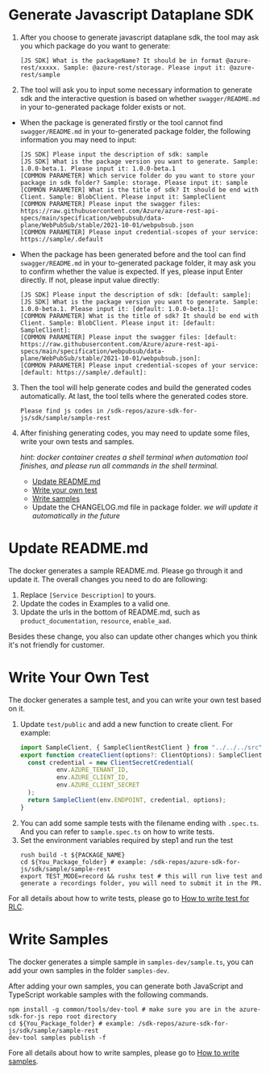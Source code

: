 # Generate Javascript Dataplane SDK

1. After you choose to generate javascript dataplane sdk, the tool may ask you which package do you want to generate:
    ```shell
    [JS SDK] What is the packageName? It should be in format @azure-rest/xxxxx. Sample: @azure-rest/storage. Please input it: @azure-rest/sample
    ```

2. The tool will ask you to input some necessary information to generate sdk and the interactive question is based on whether `swagger/README.md` in your to-generated package folder exists or not.

- When the package is generated firstly or the tool cannot find `swagger/README.md` in your to-generated package folder, the following information you may need to input:
  ```shell
  [JS SDK] Please input the description of sdk: sample
  [JS SDK] What is the package version you want to generate. Sample: 1.0.0-beta.1. Please input it: 1.0.0-beta.1
  [COMMON PARAMETER] Which service folder do you want to store your package in sdk folder? Sample: storage. Please input it: sample
  [COMMON PARAMETER] What is the title of sdk? It should be end with Client. Sample: BlobClient. Please input it: SampleClient
  [COMMON PARAMETER] Please input the swagger files: https://raw.githubusercontent.com/Azure/azure-rest-api-specs/main/specification/webpubsub/data-plane/WebPubSub/stable/2021-10-01/webpubsub.json
  [COMMON PARAMETER] Please input credential-scopes of your service: https://sample/.default
  ```

- When the package has been generated before and the tool can find `swagger/README.md` in your to-generated package folder, it may ask you to confirm whether the value is expected. If yes, please input Enter directly. If not, please input value directly:
  ```shell
  [JS SDK] Please input the description of sdk: [default: sample]:
  [JS SDK] What is the package version you want to generate. Sample: 1.0.0-beta.1. Please input it: [default: 1.0.0-beta.1]:
  [COMMON PARAMETER] What is the title of sdk? It should be end with Client. Sample: BlobClient. Please input it: [default: SampleClient]:
  [COMMON PARAMETER] Please input the swagger files: [default: https://raw.githubusercontent.com/Azure/azure-rest-api-specs/main/specification/webpubsub/data-plane/WebPubSub/stable/2021-10-01/webpubsub.json]:
  [COMMON PARAMETER] Please input credential-scopes of your service: [default: https://sample/.default]:
  ```

3. Then the tool will help generate codes and build the generated codes automatically. At last, the tool tells where the generated codes store.
    ```shell
    Please find js codes in /sdk-repos/azure-sdk-for-js/sdk/sample/sample-rest
    ```

4. After finishing generating codes, you may need to update some files, write your own tests and samples.

    *hint: docker container creates a shell terminal when automation tool finishes, and please run all commands in the shell terminal.*

   - [Update README.md](#update-readmemd)
   - [Write your own test](#write-your-own-test)
   - [Write samples](#write-samples)
   - Update the CHANGELOG.md file in package folder. *we will update it automatically in the future*

# Update README.md
The docker generates a sample README.md. Please go through it and update it. The overall changes you need to do are following:
1. Replace `[Service Description]` to yours.
1. Update the codes in Examples to a valid one.
1. Update the urls in the bottom of README.md, such as `product_documentation`, `resource`, `enable_aad`.

Besides these change, you also can update other changes which you think it's not friendly for customer.

# Write Your Own Test
The docker generates a sample test, and you can write your own test based on it.
1. Update `test/public` and add a new function to create client. For example:
    ```typescript
    import SampleClient, { SampleClientRestClient } from "../../../src";
    export function createClient(options?: ClientOptions): SampleClientRestClient {
      const credential = new ClientSecretCredential(
              env.AZURE_TENANT_ID,
              env.AZURE_CLIENT_ID,
              env.AZURE_CLIENT_SECRET
      );
      return SampleClient(env.ENDPOINT, credential, options);
    }
    ```
2. You can add some sample tests with the filename ending with `.spec.ts`. And you can refer to `sample.spec.ts` on how to write tests.
3. Set the environment variables required by step1 and run the test
    ```shell
    rush build -t ${PACKAGE_NAME}
    cd ${You_Package_folder} # example: /sdk-repos/azure-sdk-for-js/sdk/sample/sample-rest
    export TEST_MODE=record && rushx test # this will run live test and generate a recordings folder, you will need to submit it in the PR. 
    ```
    
For all details about how to write tests, please go to [How to write test for RLC](https://github.com/Azure/azure-sdk-for-js/blob/main/documentation/RLC-quickstart.md#how-to-write-test-for-rlc).

# Write Samples
The docker generates a simple sample in `samples-dev/sample.ts`, you can add your own samples in the folder `samples-dev`.

After adding your own samples, you can generate both JavaScript and TypeScript workable samples with the following commands.
```shell
npm install -g common/tools/dev-tool # make sure you are in the azure-sdk-for-js repo root directory
cd ${You_Package_folder} # example: /sdk-repos/azure-sdk-for-js/sdk/sample/sample-rest
dev-tool samples publish -f 
```

Fore all details about how to write samples, please go to [How to write samples](https://github.com/Azure/azure-sdk-for-js/blob/main/documentation/RLC-quickstart.md#how-to-write-test-for-rlc).
